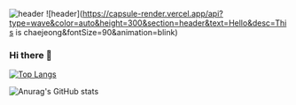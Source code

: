 ![header](https://capsule-render.vercel.app/api?height=400&text=Hello%20World!&desc=Hello%20capsule%20render)
![header](https://capsule-render.vercel.app/api?type=wave&color=auto&height=300&section=header&text=Hello&desc=This is chaejeong&fontSize=90&animation=blink)

### Hi there 👋

<!--
**chaejeong-lee/chaejeong-lee** is a ✨ _special_ ✨ repository because its `README.md` (this file) appears on your GitHub profile.

Here are some ideas to get you started:

- 🔭 I’m currently working on ...
- 🌱 I’m currently learning ...
- 👯 I’m looking to collaborate on ...
- 🤔 I’m looking for help with ...
- 💬 Ask me about ...
- 📫 How to reach me: ...
- 😄 Pronouns: ...
- ⚡ Fun fact: ...
-->

<!--[![Solved.ac Profile](http://mazassumnida.wtf/api/generate_badge?boj=lcj000107)](https://solved.ac/lcj000107)<br/>-->

[![Top Langs](https://github-readme-stats.vercel.app/api/top-langs/?username=chaejeong-lee&layout=compact)](https://github.com/chaejeong-lee/github-readme-stats)

![Anurag's GitHub stats](https://github-readme-stats.vercel.app/api?username=chaejeong-lee&show_icons=true&theme=radical)
